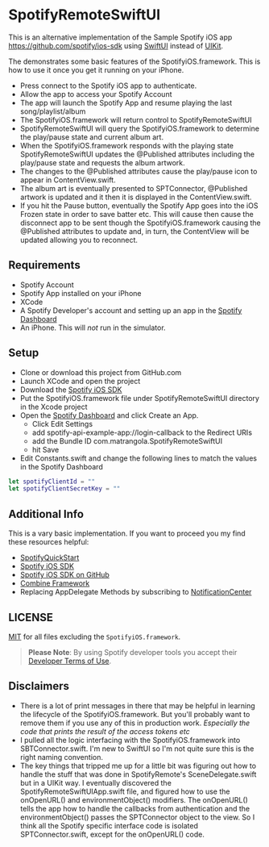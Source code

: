 # SpotifyRemoteSwiftUI

This is an alternative implementation of the Sample Spotify iOS app https://github.com/spotify/ios-sdk using [SwiftUI](https://developer.apple.com/Xcode/swiftui/) instead of [UIKit](https://developer.apple.com/documentation/uikit).

The demonstrates some basic features of the SpotifyiOS.framework. This is how to use it once you get it running on your iPhone.
- Press connect to the Spotify iOS app to authenticate.
- Allow the app to access your Spotify Account
- The app will launch the Spotify App and resume playing the last song/playlist/album
- The SpotifyiOS.framework will return control to SpotifyRemoteSwiftUI
- SpotifyRemoteSwiftUI will query the SpotifyiOS.framework to determine the play/pause state and current album art.
- When the SpotifyiOS.framework responds with the playing state SpotifyRemoteSwiftUI updates the @Published attributes including the play/pause state and requests the album artwork. 
- The changes to the @Published attributes cause the play/pause icon to appear in ContentView.swift.
- The album art is eventually presented to SPTConnector, @Published artwork is updated and it then it is displayed in the ContentView.swift.
- If you hit the Pause button, eventually the Spotify App goes into the iOS Frozen state in order to save batter etc. This will cause then cause the disconnect app to be sent though the SpotifyiOS.framework causing the @Published attributes to update and, in turn, the ContentView will be updated allowing you to reconnect.


## Requirements

- Spotify Account
- Spotify App installed on your iPhone
- XCode
- A Spotify Developer's account and setting up an app in the [Spotify Dashboard](https://developer.spotify.com/dashboard/applications)
- An iPhone. This will *not* run in the simulator.

## Setup

- Clone or download this project from GitHub.com
- Launch XCode and open the project
- Download the [Spotify iOS SDK](https://developer.spotify.com/documentation/ios/)
- Put the SpotifyiOS.framework file under SpotifyRemoteSwiftUI directory in the Xcode project
- Open the [Spotify Dashboard](https://developer.spotify.com/dashboard/applications) and click Create an App.
    - Click Edit Settings
    - add spotify-api-example-app://login-callback to the Redirect URIs
    - add the Bundle ID com.matrangola.SpotifyRemoteSwiftUI
    - hit Save 
- Edit Constants.swift and change the following lines to match the values in the Spotify Dashboard

```swift
let spotifyClientId = ""
let spotifyClientSecretKey = ""
```

## Additional Info

This is a vary basic implementation. If you want to proceed you my find these resources helpful:

- [SpotifyQuickStart](https://github.com/tillhainbach/SpotifyQuickStart)
- [Spotify iOS SDK](https://developer.spotify.com/documentation/ios/)
- [Spotify iOS SDK on GitHub](https://github.com/spotify/ios-sdk)
- [Combine Framework](https://developer.apple.com/documentation/combine)
- Replacing AppDelegate Methods by subscribing to [NotificationCenter](https://developer.apple.com/documentation/foundation/notificationcenter)

## LICENSE

[MIT](./LICENSE) for all files excluding the `SpotifyiOS.framework`.

> **Please Note**: By using Spotify developer tools you accept their [Developer Terms of Use](https://developer.spotify.com/terms/).

## Disclaimers
- There is a lot of print messages in there that may be helpful in learning the lifecycle of the SpotifyiOS.framework. But you'll probably want to remove them if you use any of this in production work. *Especially the code that prints the result of the access tokens etc*
- I pulled all the logic interfacing with the SpotifyiOS.framework into SBTConnector.swift. I'm new to SwiftUI so I'm not quite sure this is the right naming convention.
- The key things that tripped me up for a little bit was figuring out how to handle the stuff that was done in SpotifyRemote's SceneDelegate.swift but in a UIKit way. I eventually discovered the SpotifyRemoteSwiftUIApp.swift file, and figured how to use the onOpenURL() and environmentObject() modifiers. The onOpenURL() tells the app how to handle the callbacks from authentication and the environmentObject() passes the SPTConnector object to the view. So I think all the Spotify specific interface code is isolated SPTConnector.swift, except for the onOpenURL() code.

